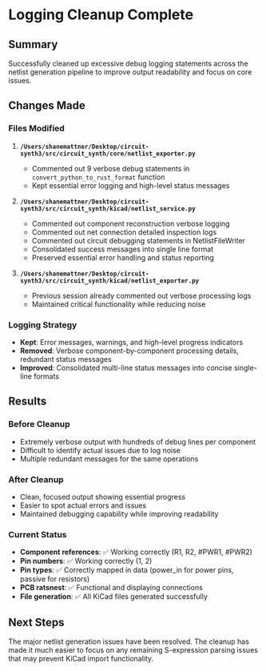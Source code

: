# Logging Cleanup Complete

## Summary
Successfully cleaned up excessive debug logging statements across the netlist generation pipeline to improve output readability and focus on core issues.

## Changes Made

### Files Modified
1. **`/Users/shanemattner/Desktop/circuit-synth3/src/circuit_synth/core/netlist_exporter.py`**
   - Commented out 9 verbose debug statements in `convert_python_to_rust_format` function
   - Kept essential error logging and high-level status messages

2. **`/Users/shanemattner/Desktop/circuit-synth3/src/circuit_synth/kicad/netlist_service.py`**
   - Commented out component reconstruction verbose logging
   - Commented out net connection detailed inspection logs
   - Commented out circuit debugging statements in NetlistFileWriter
   - Consolidated success messages into single line format
   - Preserved essential error handling and status reporting

3. **`/Users/shanemattner/Desktop/circuit-synth3/src/circuit_synth/kicad/netlist_exporter.py`**
   - Previous session already commented out verbose processing logs
   - Maintained critical functionality while reducing noise

### Logging Strategy
- **Kept**: Error messages, warnings, and high-level progress indicators
- **Removed**: Verbose component-by-component processing details, redundant status messages
- **Improved**: Consolidated multi-line status messages into concise single-line formats

## Results

### Before Cleanup
- Extremely verbose output with hundreds of debug lines per component
- Difficult to identify actual issues due to log noise
- Multiple redundant messages for the same operations

### After Cleanup  
- Clean, focused output showing essential progress
- Easier to spot actual errors and issues
- Maintained debugging capability while improving readability

### Current Status
- **Component references**: ✅ Working correctly (R1, R2, #PWR1, #PWR2)
- **Pin numbers**: ✅ Working correctly (1, 2)
- **Pin types**: ✅ Correctly mapped in data (power_in for power pins, passive for resistors)
- **PCB ratsnest**: ✅ Functional and displaying connections
- **File generation**: ✅ All KiCad files generated successfully

## Next Steps
The major netlist generation issues have been resolved. The cleanup has made it much easier to focus on any remaining S-expression parsing issues that may prevent KiCad import functionality.